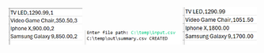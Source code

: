 <img src="https://github.com/hiranjc/file7/blob/main/readme1.png" width=150>
<img src="https://github.com/hiranjc/file7/blob/main/readme2.png" width=195>
<img src="https://github.com/hiranjc/file7/blob/main/readme3.png" width=150>
